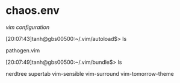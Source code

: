 chaos.env
=========

*vim configuration*

[20:07:43]tanh@gbs00500:~/.vim/autoload$> ls

pathogen.vim

[20:07:49]tanh@gbs00500:~/.vim/bundle$> ls

nerdtree            supertab            vim-sensible        vim-surround        vim-tomorrow-theme

